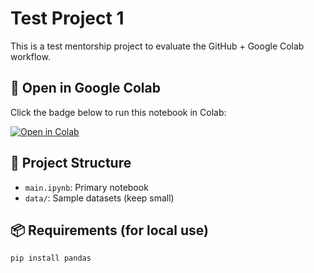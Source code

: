 # Test Project 1

This is a test mentorship project to evaluate the GitHub + Google Colab workflow.

## 🔗 Open in Google Colab

Click the badge below to run this notebook in Colab:

[![Open in Colab](https://colab.research.google.com/assets/colab-badge.svg)](https://colab.research.google.com/github/adhvaryu-athena/sample-repo/blob/main/main.ipynb)

## 📂 Project Structure

- `main.ipynb`: Primary notebook
- `data/`: Sample datasets (keep small)

## 📦 Requirements (for local use)

```bash
pip install pandas
